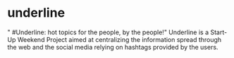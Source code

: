 underline
=========

" #Underline: hot topics for the people, by the people!" Underline is a Start-Up Weekend Project aimed at centralizing the information spread through the web and the social media relying on hashtags provided by the users.
